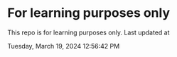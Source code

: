 # For learning purposes only
This repo is for learning purposes only.
Last updated at

Tuesday, March 19, 2024 12:56:42 PM


